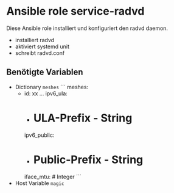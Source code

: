# Ansible role service-radvd

Diese Ansible role installiert und konfiguriert den radvd daemon.

- installiert radvd
- aktiviert systemd unit
- schreibt radvd.conf

## Benötigte Variablen

- Dictionary `meshes`
´´´
meshes:
  - id: xx
...
    ipv6_ula:
      - # ULA-Prefix - String
    ipv6_public:
      - # Public-Prefix - String
    iface_mtu: # Integer
´´´
- Host Variable `magic`
